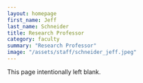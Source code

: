 ```yaml
---
layout: homepage
first_name: Jeff
last_name: Schneider
title: Research Professor
category: faculty
summary: "Research Professor"
image: "/assets/staff/schneider_jeff.jpeg"
---
```


This page intentionally left blank.
